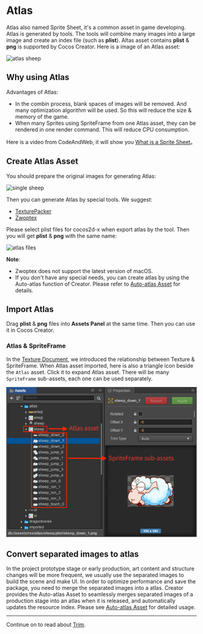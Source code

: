 # Atlas

Atlas also named Sprite Sheet, it's a common asset in game developing. Atlas is generated by tools. The tools will combine many images into a large image and create an index file (such as **plist**). Altas asset contains **plist** & **png** is supported by Cocos Creator. Here is a image of an Atlas asset:

![atlas sheep](atlas/sheep_atlas.png)

## Why using Atlas

Advantages of Atlas:

- In the combin process, blank spaces of images will be removed. And many optimization algorithm will be used. So this will reduce the size & memory of the game.
- When many Sprites using SpriteFrame from one Atlas asset, they can be rendered in one render command. This will reduce CPU consumption.


Here is a video from CodeAndWeb, it will show you [What is a Sprite Sheet](https://www.codeandweb.com/what-is-a-sprite-sheet)。

## Create Atlas Asset

You should prepare the original images for generating Atlas:

![single sheep](atlas/single_sheep.png)

Then you can generate Atlas by special tools. We suggest:

- [TexturePacker](https://www.codeandweb.com/texturepacker)
- [Zwoptex](https://zwopple.com/zwoptex/)

Please select plist files for cocos2d-x when export atlas by the tool. Then you will get **plist** & **png** with the same name:

![atlas files](atlas/atlas_files.png)

**Note**:

- Zwoptex does not support the latest version of macOS.
- If you don't have any special needs, you can create atlas by using the Auto-atlas function of Creator. Please refer to [Auto-atlas Asset](./auto-atlas.md) for details.

## Import Atlas

Drag **plist** & **png** files into **Assets Panel** at the same time. Then you can use it in Cocos Creator.

### Atlas & SpriteFrame

In the [Texture Document](sprite.md), we introduced the relationship between Texture & SpriteFrame. When Atlas asset imported, here is also a triangle icon beside the `Atlas` asset. Click it to expand Atlas asset. There will be many `SpriteFrame` sub-assets, each one can be used separately.

![sprite frame](atlas/spriteframes.png)

## Convert separated images to atlas

In the project prototype stage or early production, art content and structure changes will be more frequent, we usually use the separated images to build the scene and make UI. In order to optimize performance and save the package, you need to merge the separated images into a atlas. Creator provides the Auto-atlas Asset to seamlessly merges separated images of a production stage into an atlas when it is released, and automatically updates the resource index. Please see [Auto-atlas Asset](./auto-atlas.md) for detailed usage.

<hr>

Continue on to read about [Trim](trim.md).
